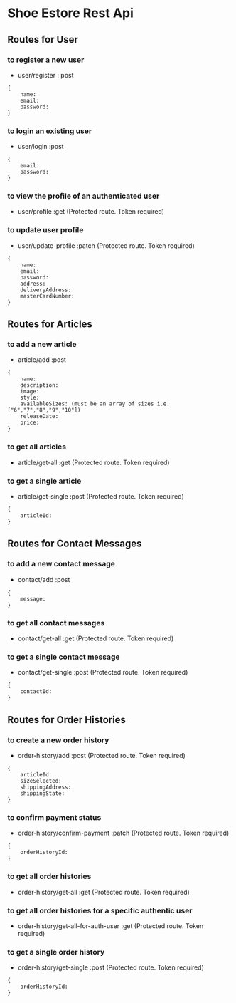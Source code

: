 # Shoe Estore Rest Api

## Routes for User

### to register a new user

- user/register : post

```
{
    name:
    email:
    password:
}
```

### to login an existing user

- user/login :post

```
{
    email:
    password:
}
```

### to view the profile of an authenticated user

- user/profile :get (Protected route. Token required)

### to update user profile

- user/update-profile :patch (Protected route. Token required)

```
{
    name:
    email:
    password:
    address:
    deliveryAddress:
    masterCardNumber:
}
```

## Routes for Articles

### to add a new article

- article/add :post

```
{
    name:
    description:
    image:
    style:
    availableSizes: (must be an array of sizes i.e. ["6","7","8","9","10"])
    releaseDate:
    price:
}
```

### to get all articles

- article/get-all :get (Protected route. Token required)

### to get a single article

- article/get-single :post (Protected route. Token required)

```
{
    articleId:
}
```

## Routes for Contact Messages

### to add a new contact message

- contact/add :post

```
{
    message:
}
```

### to get all contact messages

- contact/get-all :get (Protected route. Token required)

### to get a single contact message

- contact/get-single :post (Protected route. Token required)

```
{
    contactId:
}
```

## Routes for Order Histories

### to create a new order history

- order-history/add :post (Protected route. Token required)

```
{
    articleId:
    sizeSelected:
    shippingAddress:
    shippingState:
}
```

### to confirm payment status

- order-history/confirm-payment :patch (Protected route. Token required)

```
{
    orderHistoryId:
}
```

### to get all order histories

- order-history/get-all :get (Protected route. Token required)

### to get all order histories for a specific authentic user

- order-history/get-all-for-auth-user :get (Protected route. Token required)

### to get a single order history

- order-history/get-single :post (Protected route. Token required)

```
{
    orderHistoryId:
}
```
